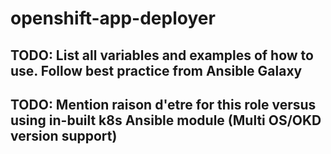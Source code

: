# openshift-app-deployer

## TODO: List all variables and examples of how to use. Follow best practice from Ansible Galaxy

## TODO: Mention raison d'etre for this role versus using in-built k8s Ansible module (Multi OS/OKD version support)